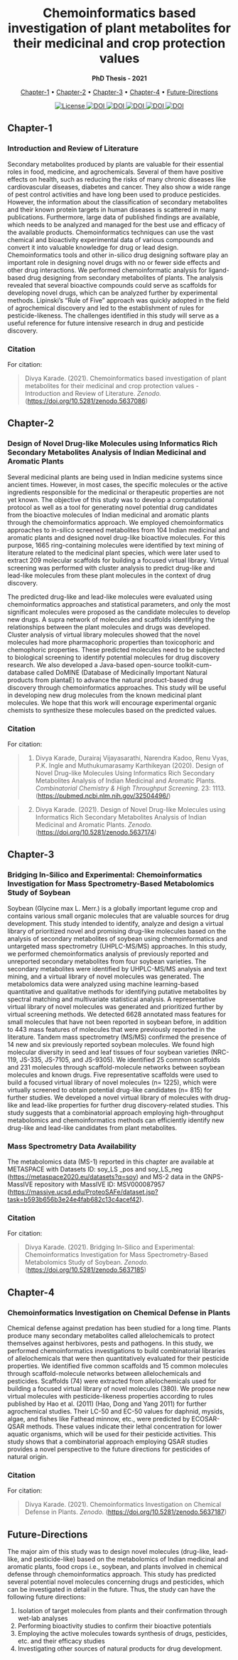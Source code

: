 <h1 align="center">
  Chemoinformatics based investigation of plant metabolites for their medicinal and crop protection values
</h1>

<p align="center">
    <b>PhD Thesis - 2021</b>
</p>

<p align="center">
  <a href="#Chapter-1">Chapter-1</a> •
  <a href="#Chapter-2">Chapter-2</a> •
  <a href="#Chapter-3">Chapter-3</a> •
  <a href="#Chapter-4">Chapter-4</a> •
  <a href="#Future directions">Future-Directions</a>
</p>

<p align="center">
  <a href='https://opensource.org/licenses/MIT'>
    <img src='https://img.shields.io/badge/License-MIT-blue.svg' alt='License'/>
  </a>
  
  <a href="https://doi.org/10.2174/1386207323666200606211342">
    <img src="https://img.shields.io/badge/DOI-10.2174-blue.svg?logo=10.2174" alt="DOI">
  </a>
	
  <a href="https://zenodo.org/record/5637086#.YYBIa55BzIU">
    <img src="https://zenodo.org/badge/DOI/10.5281/zenodo.5637086.svg" alt="DOI">
  </a>
  
  <a href="https://zenodo.org/record/5637174#.YYBH2Z5BzIU">
    <img src="https://zenodo.org/badge/DOI/10.5281/zenodo.5637174.svg" alt="DOI">
  </a>
	
  <a href="https://zenodo.org/record/5637185#.YYBI0p5BzIU">
    <img src="https://zenodo.org/badge/DOI/10.5281/zenodo.5637185.svg" alt="DOI">
  </a>
	
  <a href="https://zenodo.org/record/5637187#.YYBI-Z5BzIU">
    <img src="https://zenodo.org/badge/DOI/10.5281/zenodo.5637187.svg" alt="DOI">
  </a>

</p>

## Chapter-1
### Introduction and Review of Literature
Secondary metabolites produced by plants are valuable for their essential roles in food, medicine, and agrochemicals. Several of them have positive effects on health, such as reducing the risks of many chronic diseases like cardiovascular diseases, diabetes and cancer. They also show a wide range of pest control activities and have long been used to produce pesticides. However, the information about the classification of secondary metabolites and their known protein targets in human diseases is scattered in many publications. Furthermore, large data of published findings are available, which needs to be analyzed and managed for the best use and efficacy of the available products. Chemoinformatics techniques can use the vast chemical and bioactivity experimental data of various compounds and convert it into valuable knowledge for drug or lead design. Chemoinformatics tools and other in-silico drug designing software play an important role in designing novel drugs with no or fewer side effects and other drug interactions. We performed chemoinformatic analysis for ligand-based drug designing from secondary metabolites of plants. The analysis revealed that several bioactive compounds could serve as scaffolds for developing novel drugs, which can be analyzed further by experimental methods. Lipinski’s “Rule of Five” approach was quickly adopted in the field of agrochemical discovery and led to the establishment of rules for pesticide-likeness. The challenges identified in this study will serve as a useful reference for future intensive research in drug and pesticide discovery.

### Citation
For citation: 

> Divya Karade. (2021). Chemoinformatics based investigation of plant metabolites for their medicinal and crop protection values - Introduction and Review of Literature. *Zenodo.* (https://doi.org/10.5281/zenodo.5637086)


## Chapter-2
### Design of Novel Drug-like Molecules using Informatics Rich Secondary Metabolites Analysis of Indian Medicinal and Aromatic Plants
Several medicinal plants are being used in Indian medicine systems since ancient times. However, in most cases, the specific molecules or the active ingredients responsible for the medicinal or therapeutic properties are not yet known. The objective of this study was to develop a computational protocol as well as a tool for generating novel potential drug candidates from the bioactive molecules of Indian medicinal and aromatic plants through the chemoinformatics approach. We employed chemoinformatics approaches to in-silico screened metabolites from 104 Indian medicinal and aromatic plants and designed novel drug-like bioactive molecules. For this purpose, 1665 ring-containing molecules were identified by text mining of literature related to the medicinal plant species, which were later used to extract 209 molecular scaffolds for building a focused virtual library. Virtual screening was performed with cluster analysis to predict drug-like and lead-like molecules from these plant molecules in the context of drug discovery.

The predicted drug-like and lead-like molecules were evaluated using chemoinformatics approaches and statistical parameters, and only the most significant molecules were proposed as the candidate molecules to develop new drugs. A supra network of molecules and scaffolds identifying the relationships between the plant molecules and drugs was developed. Cluster analysis of virtual library molecules showed that the novel molecules had more pharmacophoric properties than toxicophoric and chemophoric properties. These predicted molecules need to be subjected to biological screening to identify potential molecules for drug discovery research. We also developed a Java-based open-source toolkit-cum-database called DoMINE (Database of Medicinally Important Natural products from plantaE) to advance the natural product-based drug discovery through chemoinformatics approaches. This study will be useful in developing new drug molecules from the known medicinal plant molecules. We hope that this work will encourage experimental organic chemists to synthesize these molecules based on the predicted values.

### Citation
For citation: 

> 1. Divya Karade, Durairaj Vijayasarathi, Narendra Kadoo, Renu Vyas, P.K. Ingle and Muthukumarasamy Karthikeyan (2020). Design of Novel Drug-like Molecules Using Informatics Rich Secondary Metabolites Analysis of Indian Medicinal and Aromatic Plants. *Combinatorial Chemistry & High Throughput Screening*. 23: 1113. (https://pubmed.ncbi.nlm.nih.gov/32504496/) 

> 2. Divya Karade. (2021). Design of Novel Drug-like Molecules using Informatics Rich Secondary Metabolites Analysis of Indian Medicinal and Aromatic Plants. *Zenodo.* (https://doi.org/10.5281/zenodo.5637174)

## Chapter-3
### Bridging In-Silico and Experimental: Chemoinformatics Investigation for Mass Spectrometry-Based Metabolomics Study of Soybean
Soybean (Glycine max L. Merr.) is a globally important legume crop and contains various small organic molecules that are valuable sources for drug development. This study intended to identify, analyze and design a virtual library of prioritized novel and promising drug-like molecules based on the analysis of secondary metabolites of soybean using chemoinformatics and untargeted mass spectrometry (UHPLC-MS/MS) approaches. In this study, we performed chemoinformatics analysis of previously reported and unreported secondary metabolites from four soybean varieties. The secondary metabolites were identified by UHPLC-MS/MS analysis and text mining, and a virtual library of novel molecules was generated. The metabolomics data were analyzed using machine learning-based quantitative and qualitative methods for identifying putative metabolites by spectral matching and multivariate statistical analysis. A representative virtual library of novel molecules was generated and prioritized further by virtual screening methods. We detected 6628 annotated mass features for small molecules that have not been reported in soybean before, in addition to 443 mass features of molecules that were previously reported in the literature. Tandem mass spectrometry (MS/MS) confirmed the presence of 14 new and six previously reported soybean molecules. We found high molecular diversity in seed and leaf tissues of four soybean varieties (NRC-119, JS-335, JS-7105, and JS-9305). We identified 25 common scaffolds and 231 molecules through scaffold-molecule networks between soybean molecules and known drugs. Five representative scaffolds were used to build a focused virtual library of novel molecules (n= 1225), which were virtually screened to obtain potential drug-like candidates (n= 815) for further studies. We developed a novel virtual library of molecules with drug-like and lead-like properties for further drug discovery-related studies. This study suggests that a combinatorial approach employing high-throughput metabolomics and chemoinformatics methods can efficiently identify new drug-like and lead-like candidates from plant metabolites.

### Mass Spectrometry Data Availability 

The metabolomics data (MS-1) reported in this chapter are available at METASPACE with Datasets ID: soy_LS _pos and soy_LS_neg (https://metaspace2020.eu/datasets?q=soy) and MS-2 data in the GNPS-MassIVE repository with MassIVE ID: MSV000087957 (https://massive.ucsd.edu/ProteoSAFe/dataset.jsp?task=b593b656b3e24e4fab682c13c4acef42).

### Citation
For citation: 

> Divya Karade. (2021). Bridging In-Silico and Experimental: Chemoinformatics Investigation for Mass Spectrometry-Based Metabolomics Study of Soybean. *Zenodo.* (https://doi.org/10.5281/zenodo.5637185)

## Chapter-4
### Chemoinformatics Investigation on Chemical Defense in Plants
Chemical defense against predation has been studied for a long time. Plants produce many secondary metabolites called allelochemicals to protect themselves against herbivores, pests and pathogens. In this study, we performed chemoinformatics investigations to build combinatorial libraries of allelochemicals that were then quantitatively evaluated for their pesticide properties. We identified five common scaffolds and 15 common molecules through scaffold-molecule networks between allelochemicals and pesticides. Scaffolds (74) were extracted from allelochemicals used for building a focused virtual library of novel molecules (380). We propose new virtual molecules with pesticide-likeness properties according to rules published by Hao et al. (2011) (Hao, Dong and Yang 2011) for further agrochemical studies. Their LC-50 and EC-50 values for daphnid, mysids, algae, and fishes like Fathead minnow, etc., were predicted by ECOSAR- QSAR methods. These values indicate their lethal concentration for lower aquatic organisms, which will be used for their pesticide activities. This study shows that a combinatorial approach employing QSAR studies provides a novel perspective to the future directions for pesticides of natural origin.

### Citation
For citation: 

> Divya Karade. (2021). Chemoinformatics Investigation on Chemical Defense in Plants. *Zenodo.* (https://doi.org/10.5281/zenodo.5637187)
	
## Future-Directions
The major aim of this study was to design novel molecules (drug-like, lead-like, and pesticide-like) based on the metabolomics of Indian medicinal and aromatic plants, food crops i.e., soybean, and plants involved in chemical defense through chemoinformatics approach. This study has predicted several potential novel molecules concerning drugs and pesticides, which can be investigated in detail in the future. Thus, the study can have the following future directions:
1.	Isolation of target molecules from plants and their confirmation through wet-lab analyses 
2.	Performing bioactivity studies to confirm their bioactive potentials 
3.	Employing the active molecules towards synthesis of drugs, pesticides, etc. and their efficacy studies
4.	Investigating other sources of natural products for drug development.

